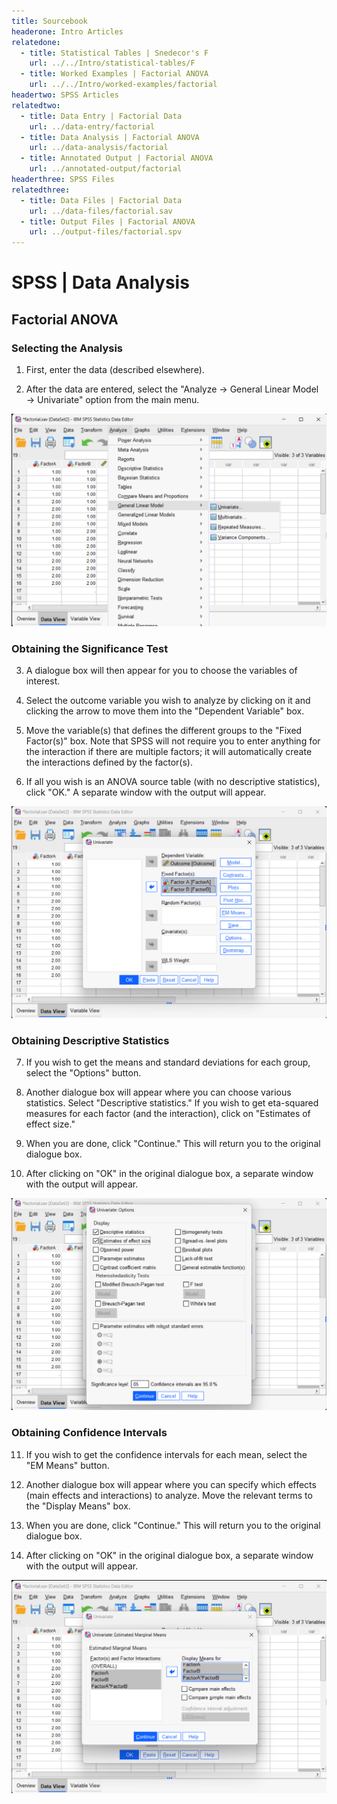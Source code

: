 ```yaml
---
title: Sourcebook
headerone: Intro Articles
relatedone:
  - title: Statistical Tables | Snedecor's F
    url: ../../Intro/statistical-tables/F
  - title: Worked Examples | Factorial ANOVA
    url: ../../Intro/worked-examples/factorial
headertwo: SPSS Articles
relatedtwo:
  - title: Data Entry | Factorial Data
    url: ../data-entry/factorial
  - title: Data Analysis | Factorial ANOVA
    url: ../data-analysis/factorial
  - title: Annotated Output | Factorial ANOVA
    url: ../annotated-output/factorial
headerthree: SPSS Files
relatedthree:
  - title: Data Files | Factorial Data
    url: ../data-files/factorial.sav
  - title: Output Files | Factorial ANOVA
    url: ../output-files/factorial.spv
---
```


# SPSS | Data Analysis

## Factorial ANOVA

### Selecting the Analysis

1. First, enter the data (described elsewhere). 

2. After the data are entered, select the "Analyze → General Linear Model → Univariate" option from the main menu. 

<p align="center"><kbd><img src="factorial1.png"></kbd></p>

### Obtaining the Significance Test 

3. A dialogue box will then appear for you to choose the variables of interest. 

4. Select the outcome variable you wish to analyze by clicking on it and clicking the arrow to move them into the "Dependent Variable" box. 

5. Move the variable(s) that defines the different groups to the "Fixed  Factor(s)" box. Note that SPSS will not require you to enter anything for the interaction if there are multiple factors; it will automatically create the interactions defined by the factor(s). 

6. If all you wish is an ANOVA source table (with no descriptive statistics), click "OK." A separate window with the output will appear. 

<p align="center"><kbd><img src="factorial2.png"></kbd></p>

### Obtaining Descriptive Statistics

7. If you wish to get the means and standard deviations for each group, select the "Options" button.

8. Another dialogue box will appear where you can choose various statistics. Select "Descriptive statistics." If you wish to get eta-squared measures for each factor (and the interaction), click on "Estimates of effect size." 

9. When you are done, click "Continue." This will return you to the original dialogue box.

10. After clicking on "OK" in the original dialogue box, a separate window with the  output will appear.

<p align="center"><kbd><img src="factorial3.png"></kbd></p>

### Obtaining Confidence Intervals

11. If you wish to get the confidence intervals for each mean, select the "EM Means" button. 

12. Another dialogue box will appear where you can specify which effects (main effects and interactions) to analyze. Move the relevant terms to the "Display Means" box. 

13. When you are done, click "Continue." This will return you to the original dialogue box.

14. After clicking on "OK" in the original dialogue box, a separate window with the output will appear.

<p align="center"><kbd><img src="factorial4.png"></kbd></p>
